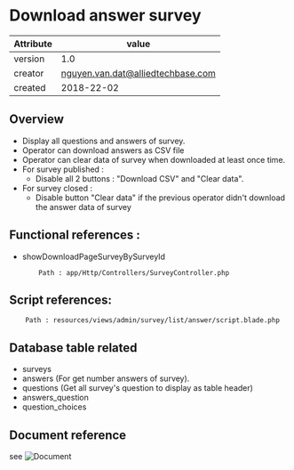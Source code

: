 # Download answer survey

Attribute | value
--------- |---------
version   | 1.0
creator   | nguyen.van.dat@alliedtechbase.com
created   | 2018-22-02


## Overview
  
- Display all questions and answers of survey.<br>
- Operator can download answers as CSV file 
- Operator can clear data of survey when downloaded at least once time.
- For survey published : 
  * Disable all 2 buttons : "Download CSV" and "Clear data".
- For survey closed : 
  * Disable button "Clear data" if the previous operator didn't download the answer data of survey  
   
## Functional references : 
  * showDownloadPageSurveyBySurveyId 
    
    
            Path : app/Http/Controllers/SurveyController.php
    
## Script references: 
    
    
        Path : resources/views/admin/survey/list/answer/script.blade.php
        
## Database table related
* surveys
* answers (For get number answers of survey).
* questions (Get all survey's question to display as table header)
* answers_question
* question_choices

## Document reference

   see ![Document](https://docs.google.com/spreadsheets/d/1KZBQCwq3FLdunpxjGNZlLA58ZovPQ_9wuOiBkCXG2Os/edit#gid=177403303)

    
